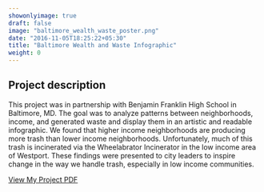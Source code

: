 ```yaml
---
showonlyimage: true
draft: false
image: "baltimore_wealth_waste_poster.png"
date: "2016-11-05T18:25:22+05:30"
title: "Baltimore Wealth and Waste Infographic"
weight: 0
---
```

## Project description

This project was in partnership with Benjamin Franklin High School in Baltimore, MD. The goal was to analyze patterns between neighborhoods, income, and generated waste and display them in an artistic and readable infographic. We found that higher income neighborhoods are producing more trash than lower income neighborhoods. Unfortunately, much of this trash is incinerated via the Wheelabrator Incinerator in the low income area of Westport. These findings were presented to city leaders to inspire change in the way we handle trash, especially in low income communities.

[View My Project PDF](/pdf/baltimore.pdf)
